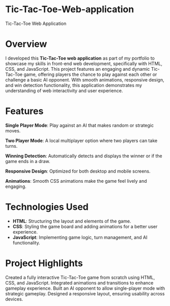 # Tic-Tac-Toe-Web-application
Tic-Tac-Toe Web Application

# Overview

I developed this **Tic-Tac-Toe web application** as part of my portfolio to showcase my skills in front-end web development, specifically with HTML, CSS, and JavaScript. This project features an engaging and dynamic Tic-Tac-Toe game, offering players the chance to play against each other or challenge a basic AI opponent. With smooth animations, responsive design, and win detection functionality, this application demonstrates my understanding of web interactivity and user experience.

# Features

**Single Player Mode**: Play against an AI that makes random or strategic moves.

**Two Player Mode**: A local multiplayer option where two players can take turns.

**Winning Detection**: Automatically detects and displays the winner or if the game ends in a draw.

**Responsive Design**: Optimized for both desktop and mobile screens.

**Animations**: Smooth CSS animations make the game feel lively and engaging.

# Technologies Used

- **HTML**: Structuring the layout and elements of the game.
- **CSS**: Styling the game board and adding animations for a better user experience.
- **JavaScript**: Implementing game logic, turn management, and AI functionality.

# Project Highlights
Created a fully interactive Tic-Tac-Toe game from scratch using HTML, CSS, and JavaScript.
Integrated animations and transitions to enhance gameplay experience.
Built an AI opponent to allow single-player mode with strategic gameplay.
Designed a responsive layout, ensuring usability across devices.
